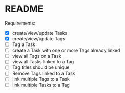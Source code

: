 # README

Requirements:
- [X] create/view/update Tasks
- [X] create/view/update Tags
- [ ] Tag a Task
- [ ] create a Task with one or more Tags already linked
- [ ] view all Tags on a Task
- [ ] view all Tasks linked to a Tag
- [ ] Tag titles should be unique
- [ ] Remove Tags linked to a Task
- [ ] link multiple Tags to a Task
- [ ] link multiple Tasks to a Tag